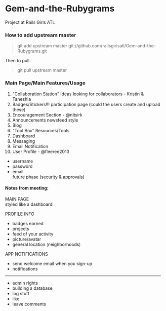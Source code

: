 # Gem-and-the-Rubygrams
Project at Rails Girls ATL 

### How to add upstream master

> git add upstream master git://github.com/railsgirlsatl/Gem-and-the-Rubygrams.git

Then to pull:
> git pull upstream master

### Main Page/Main Features/Usage

1. "Collaboration Station" Ideas looking for collaborators - Kristin & Taneshia 
2. Badges/Stickers!!! participation page (could the users create and upload these)  
3. Encouragement Section - @nitsirk
4. Announcements newsfeed style  
5. Blog  
6. "Tool Box" Resources/Tools  
7. Dashboard
8. Messaging
9. Email Notification
10. User Profile - @fleeree2013
* username  
* password  
* email  
future phase (security & approvals)

#### Notes from meeting:
MAIN PAGE  
styled like a dashboard

PROFILE INFO  
* badges earned  
* projects  
* feed of your activity  
* picture/avatar  
* general location (neighborhoods)

APP NOTIFICATIONS
* send welcome email when you sign-up
* notifications
	
---------------------------
* admin rights
* building a database  
* log stuff  
* like  
* leave comments
